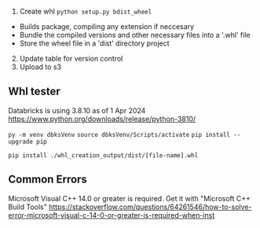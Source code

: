 1) Create whl
```python setup.py bdist_wheel```
- Builds package, compiling any extension if neccesary
- Bundle the compiled versions and other necessary files into a '.whl' file
- Store the wheel file in a 'dist' directory project

2) Update table for version control
3) Upload to s3

## Whl tester

Databricks is using 3.8.10 as of 1 Apr 2024
https://www.python.org/downloads/release/python-3810/

```py -m venv dbksVenv```
```source dbksVenv/Scripts/activate```
```pip install --upgrade pip```

<!-- TODO: Test .whl -->
```pip install ./whl_creation_output/dist/[file-name].whl```

## Common Errors

Microsoft Visual C++ 14.0 or greater is required. Get it with "Microsoft C++ Build Tools"
https://stackoverflow.com/questions/64261546/how-to-solve-error-microsoft-visual-c-14-0-or-greater-is-required-when-inst